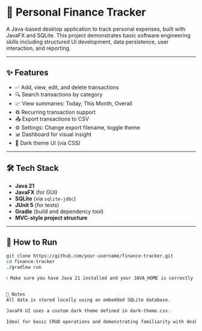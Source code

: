 # 💸 Personal Finance Tracker

A Java-based desktop application to track personal expenses, built with JavaFX and SQLite. This project demonstrates basic software engineering skills including structured UI development, data persistence, user interaction, and reporting.

---

## ✨ Features

- ✅ Add, view, edit, and delete transactions  
- 🔍 Search transactions by category  
- 📈 View summaries: Today, This Month, Overall  
- ♻️ Recurring transaction support  
- 📤 Export transactions to CSV  
- ⚙️ Settings: Change export filename, toggle theme  
- 📊 Dashboard for visual insight  
- 🌙 Dark theme UI (via CSS)

---

## 🛠️ Tech Stack

- **Java 21**  
- **JavaFX** (for GUI)  
- **SQLite** (via `sqlite-jdbc`)  
- **JUnit 5** (for tests)  
- **Gradle** (build and dependency tool)  
- **MVC-style project structure**

---

## 🚀 How to Run

```bash
git clone https://github.com/your-username/finance-tracker.git
cd finance-tracker
./gradlew run

ℹ️ Make sure you have Java 21 installed and your JAVA_HOME is correctly set.


📁 Notes
All data is stored locally using an embedded SQLite database.

JavaFX UI uses a custom dark theme defined in dark-theme.css.

Ideal for basic CRUD operations and demonstrating familiarity with desktop Java development.